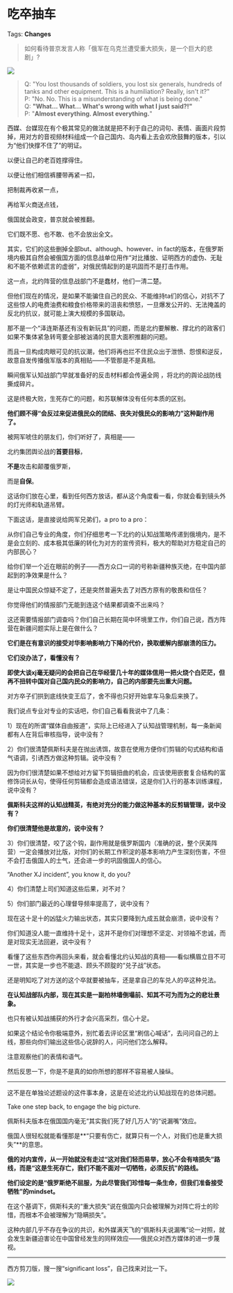 # 吃卒抽车

Tags: **Changes**

> 如何看待普京发言人称「俄军在乌克兰遭受重大损失，是一个巨大的悲剧」?



![](https://picx.zhimg.com/50/v2-38f755da8f942948f2dc846ade3a6d26_720w.jpg?source=1940ef5c)
> Q: "You lost thousands of soldiers, you lost six generals, hundreds of tanks and other equipment. This is a humiliation? Really, isn't it?"  
> P: "No. No. This is a misunderstanding of what is being done."  
> Q: **"What... What... What's wrong with what I just said?!"**  
> P: "**Almost everything. Almost everything.**"

  


西媒、台媒现在有个极其常见的做法就是把不利于自己的词句、表情、画面片段剪掉，用对方的音视频材料组成一个自己国内、岛内看上去会欢欣鼓舞的版本，引以为“他们快撑不住了”的明证。

以便让自己的老百姓撑得住。

以便让他们相信裤腰带再紧一扣，

把制裁再收紧一点，

再给军火商送点钱，

俄国就会政变，普京就会被推翻。

它们既不愿、也不敢、也不会放出全文。

其实，它们的这些删掉全部but、although、however、in fact的版本，在俄罗斯境内极其自然会被俄国方面的信息战单位用作“对比播放、证明西方的虚伪、无耻和不能不依赖谎言的虚弱”，对俄民情起到的是巩固而不是打击作用。

这一点，北约阵营的信息战部门不是蠢材，他们一清二楚。

但他们现在的情况，是如果不能骗住自己的民众、不能维持ta们的信心，对抗不了这些惊人的电费油费和粮食价格带来的沮丧和愤怒，一旦爆发公开的、无法掩盖的反北约抗议，就可能上演大规模的多国联动。

那不是一个“泽连斯基还有没有新玩具”的问题，而是北约要解散、撑北约的政客们如果不集体紧急转弯要全部被汹涌的民意大面积推翻的问题。

而且一旦构成肉眼可见的抗议潮，他们将再也拦不住民众出于泄愤、怨恨和逆反，故意自发传播俄军版本的真相贴——不管那是不是真相。

瞬间俄军认知战部门早就准备好的反击材料都会传遍全网 ，将北约的舆论战防线撕成碎片。

这是终极大败，生死存亡的问题，和苏联解体没有任何本质的区别。

**他们顾不得“会反过来促进俄民众的团结、丧失对俄民众的影响力”这种副作用了。**

  


被网军唬住的朋友们，你们听好了，真相是——

北约集团舆论战的**首要目标**，

**不是**攻击和颠覆俄罗斯，

而是**自保**。

  


这话你们放在心里，看到任何西方放话，都从这个角度看一看，你就会看到镜头外的灯光师和轨道吊臂。

  


下面这话，是直接说给网军兄弟们，a pro to a pro：

从你们自己专业的角度，你们仔细思考一下北约的认知战策略传递到俄境内，是不是会立刻的、成本极其低廉的转化为对方的宣传资料，极大的帮助对方稳定自己的内部民心？

给你们举一个近在眼前的例子——西方众口一词的号称新疆种族灭绝，在中国内部起到的净效果是什么？

是让中国民众惊疑不定了，还是突然普遍失去了对西方原有的敬畏和信任？

你觉得他们的情报部门无能到连这个结果都调查不出来吗？

这还需要情报部门调查吗？你们自己长期在简中环境里工作，你们自己说，西方阵营在新疆问题实际上是在做什么？

**它们是在有意识的接受对华影响影响力下降的代价，换取缓解内部崩溃的压力。**

**它们没办法了，看懂没有？**

**即使大谈xj毫无疑问的会把自己在华经营几十年的媒体信用一把火烧个白茫茫，但再不扭转中国对自己国内民众的影响力，自己的内部要先出重大问题。**

对方卒子们拱到底线快变王后了，舍不得也只好开始拿车马象后来换了。

我们说点专业对专业的实话吧，你们自己看看我说中了几条：

1）现在的所谓“媒体自由报道”，实际上已经进入了认知战管理机制，每一条新闻都有人在背后审核指导，说中没有？

2）你们很清楚佩斯科夫是在抛出诱饵，故意在使用方便你们剪辑的句式结构和语气语调，引诱西方做这种剪辑。说中没有？

因为你们很清楚如果不想给对方留下剪辑扭曲的机会，应该使用嵌套复合结构的富修饰词长从句，使得任何剪辑都会造成语法错误，这是你们入行的基本训练课程，说中没有？

**佩斯科夫这样的认知战精英，有绝对充分的能力做这种基本的反剪辑管理，说中没有？**

**你们很清楚他是故意的，说中没有？**

3）你们很清楚，咬了这个钩，副作用就是俄罗斯国内（准确的说，整个厌美阵营）一定会播放对比版，对你们的长期工作积淀的基本影响力产生深刻伤害，不但不会打击俄国人的士气，还会进一步的巩固俄国人的信心。

“Another XJ incident”, you know it, do you?

4）你们清楚上司们知道这些后果，对不对？

5）你们部门最近的心理督导频率提高了，说中没有？

现在这十足十的凶猛火力输出状态，其实只要降到九成五就会崩溃，说中没有？

你们知道没人能一直维持十足十，这并不是你们对理想不坚定、对领袖不忠诚，而是对现实无法回避，说中没有？

  


看懂了这些东西你再回头来看，就会看懂北约认知战的真相——看似横眉立目不可一世，其实是一步也不能退、顾头不顾腚的“兑子战”状态。

还是明知吃了对方送的这个卒就要被抽车，还是拿自己的车兑人的卒这种兑法。

**在认知战部队内部，现在其实是一副柏林墙倒塌前、知其不可为而为之的悲壮景象。**

也只有被认知战捕获的外行才会兴高采烈，信心十足。

  


如果这个结论令你极端意外，别忙着去评论区里“刷信心喊话”，去问问自己的上线，那些向你们输出这些信心说辞的人，问问他们怎么解释。

注意观察他们的表情和语气。

  


然后反思一下，你是不是真的如你所想的那样不容易被人操纵。

  




---

这不是在单独论述题设的这件事本身，这是在论述北约认知战现在的总体问题。

 Take one step back, to engage the big picture.

佩斯科夫版本在俄国国内毫无“其实我们死了好几万人”的“说漏嘴”效应。

俄国人很轻松就能看懂那是**“只要有伤亡，就算只有一个人，对我们也是重大损失”**的意思。

**俄的对内宣传，从一开始就没有走过“这对我们轻而易举，放心不会有啥损失”路线，而是“这是生死存亡，我们不能不面对一切牺牲，必须反抗”的路线。**

**他们设定的是“俄罗斯绝不屈服，为此尽管我们珍惜每一条生命，但我们准备接受牺牲”的mindset。**

在这个基调下，佩斯科夫的“重大损失”说在俄国内只会被理解为对阵亡将士的珍惜，而根本不会被理解为“隐瞒损失”。

这种内部几乎不存在争议的共识，和外媒满天飞的“佩斯科夫说漏嘴”论一对照，就会发生新疆迫害论在中国曾经发生的同样效应——俄民众对西方媒体的进一步蔑视。



---

西方剪刀版，搜一搜“significant loss”，自己找来对比一下。

  


![](https://pica.zhimg.com/50/v2-bc45ae8367235b41810de0ee04d3e8ef_720w.jpg?source=1940ef5c)

